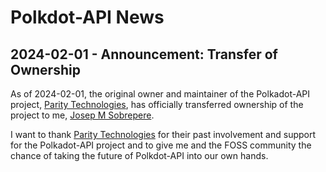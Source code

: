 # Polkdot-API News

## 2024-02-01 - Announcement: Transfer of Ownership

As of 2024-02-01, the original owner and maintainer of the Polkadot-API project, [Parity Technologies], has officially transferred ownership of the project to me, [Josep M Sobrepere].

I want to thank [Parity Technologies] for their past involvement and support for the Polkadot-API project and to give me and the FOSS community the chance of taking the future of Polkdot-API into our own hands.

[Josep M Sobrepere]: https://github.com/josepot
[Parity Technologies]: https://github.com/paritytech/
